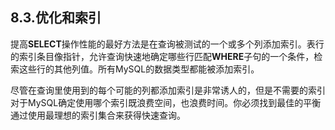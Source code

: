 ## 8.3.优化和索引

提高**SELECT**操作性能的最好方法是在查询被测试的一个或多个列添加索引。表行的索引条目像指针，允许查询快速地确定哪些行匹配**WHERE**子句的一个条件，检索这些行的其他列值。所有MySQL的数据类型都能被添加索引。

尽管在查询里使用到的每个可能的列都添加索引是非常诱人的，但是不需要的索引对于MySQL确定使用哪个索引既浪费空间，也浪费时间。你必须找到最佳的平衡通过使用最理想的索引集合来获得快速查询。


